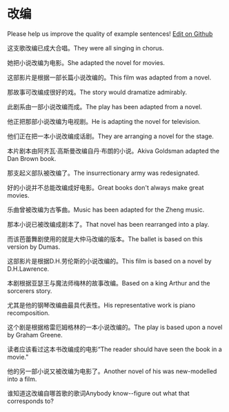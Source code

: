 # 改编

Please help us improve the quality of example sentences! [Edit on Github](https://github.com/jiyushe/jiyu-example-sentence-source/blob/main/chinese/gaibian_1.md)

<p><span class="chinese">这支歌改编已成大合唱。</span><span class="english">They were all singing in chorus.</span></p>

<p><span class="chinese">她把小说改编为电影。</span><span class="english">She adapted the novel for movies.</span></p>

<p><span class="chinese">这部影片是根据一部长篇小说改编的。</span><span class="english">This film was adapted from a novel.</span></p>

<p><span class="chinese">那故事可改编成很好的戏。</span><span class="english">The story would dramatize admirably.</span></p>

<p><span class="chinese">此剧系由一部小说改编而成。</span><span class="english">The play has been adapted from a novel.</span></p>

<p><span class="chinese">他正把那部小说改编为电视剧。</span><span class="english">He is adapting the novel for television.</span></p>

<p><span class="chinese">他们正在把一本小说改编成话剧。</span><span class="english">They are arranging a novel for the stage.</span></p>

<p><span class="chinese">本片剧本由阿齐瓦·高斯曼改编自丹·布朗的小说。</span><span class="english">Akiva Goldsman adapted the Dan Brown book.</span></p>

<p><span class="chinese">那支起义部队被改编了。</span><span class="english">The insurrectionary army was redesignated.</span></p>

<p><span class="chinese">好的小说并不总能改编成好电影。</span><span class="english">Great books don't always make great movies.</span></p>

<p><span class="chinese">乐曲曾被改编为古筝曲。</span><span class="english">Music has been adapted for the Zheng music.</span></p>

<p><span class="chinese">那本小说已被改编成剧本了。</span><span class="english">That novel has been rearranged into a play.</span></p>

<p><span class="chinese">而该芭蕾舞剧使用的就是大仲马改编的版本。</span><span class="english">The ballet is based on this version by Dumas.</span></p>

<p><span class="chinese">这部影片是根据D.H.劳伦斯的小说改编的。</span><span class="english">This film is based on a novel by D.H.Lawrence.</span></p>

<p><span class="chinese">本剧根据亚瑟王与魔法师梅林的故事改编。</span><span class="english">Based on a king Arthur and the sorcerers story.</span></p>

<p><span class="chinese">尤其是他的钢琴改编曲最具代表性。</span><span class="english">His representative work is piano recomposition.</span></p>

<p><span class="chinese">这个剧是根据格雷厄姆格林的一本小说改编的。</span><span class="english">The play is based upon a novel by Graham Greene.</span></p>

<p><span class="chinese">读者应该看过这本书改编成的电影“</span><span class="english">The reader should have seen the book in a movie."</span></p>

<p><span class="chinese">他的另一部小说又被改编为电影了。</span><span class="english">Another novel of his was new-modelled into a film.</span></p>

<p><span class="chinese">谁知道这改编自哪首歌的歌词</span><span class="english">Anybody know--figure out what that corresponds to?</span></p>

